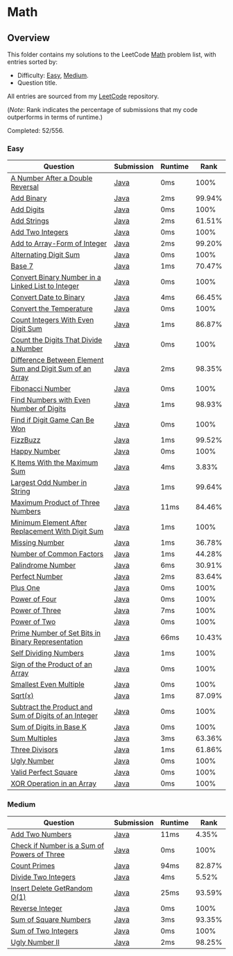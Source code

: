 # Math

## Overview
This folder contains my solutions to the LeetCode [Math](https://leetcode.com/problem-list/math/) problem list,
with entries sorted by:
- Difficulty: [Easy](#easy), [Medium](#medium).
- Question title.

All entries are sourced from my [LeetCode](https://github.com/shumarb/leetcode) repository.

(*Note*: Rank indicates the percentage of submissions that my code outperforms in terms of runtime.)

Completed: 52/556.

### Easy
| Question                                                                                                                                                       | Submission                                                                                                                  | Runtime | Rank   |
|----------------------------------------------------------------------------------------------------------------------------------------------------------------|-----------------------------------------------------------------------------------------------------------------------------|---------|--------|
| [A Number After a Double Reversal](https://leetcode.com/problems/a-number-after-a-double-reversal/description/)                                                | [Java](https://github.com/shumarb/leetcode/blob/main/submissions/java/ANumberAfterADoubleReversal.java)                     | 0ms     | 100%   |
| [Add Binary](https://leetcode.com/problems/add-binary/description/)                                                                                            | [Java](https://github.com/shumarb/leetcode/blob/main/submissions/java/AddBinary.java)                                       | 2ms     | 99.94% |
| [Add Digits](https://leetcode.com/problems/add-digits/description/)                                                                                            | [Java](https://github.com/shumarb/leetcode/blob/main/submissions/java/AddDigits.java)                                       | 0ms     | 100%   |
| [Add Strings](https://leetcode.com/problems/add-strings/description/)                                                                                          | [Java](https://github.com/shumarb/leetcode/blob/main/submissions/java/AddStrings.java)                                      | 2ms     | 61.51% |
| [Add Two Integers](https://leetcode.com/problems/add-two-integers/description/)                                                                                | [Java](https://github.com/shumarb/leetcode/blob/main/submissions/java/AddTwoIntegers.java)                                  | 0ms     | 100%   |
| [Add to Array-Form of Integer](https://leetcode.com/problems/add-to-array-form-of-integer/description/)                                                        | [Java](https://github.com/shumarb/leetcode/blob/main/submissions/java/AddToArrayFormOfInteger.java)                         | 2ms     | 99.20% |
| [Alternating Digit Sum](https://leetcode.com/problems/alternating-digit-sum/description/)                                                                      | [Java](https://github.com/shumarb/leetcode/blob/main/submissions/java/AlternatingDigitSum.java)                             | 0ms     | 100%   |
| [Base 7](https://leetcode.com/problems/base-7/description/)                                                                                                    | [Java](https://github.com/shumarb/leetcode/blob/main/submissions/java/Base7.java)                                           | 1ms     | 70.47% |
| [Convert Binary Number in a Linked List to Integer](https://leetcode.com/problems/convert-binary-number-in-a-linked-list-to-integer/description)               | [Java](https://github.com/shumarb/leetcode/blob/main/submissions/java/ConvertBinaryNumberInALinkedListToInteger.java)       | 0ms     | 100%   |
| [Convert Date to Binary](https://leetcode.com/problems/convert-date-to-binary/description)                                                                     | [Java](https://github.com/shumarb/leetcode/blob/main/submissions/java/ConvertDateToBinary.java)                             | 4ms     | 66.45% |
| [Convert the Temperature](https://leetcode.com/problems/convert-the-temperature/description)                                                                   | [Java](https://github.com/shumarb/leetcode/blob/main/submissions/java/ConvertTheTemperature.java)                           | 0ms     | 100%   |
| [Count Integers With Even Digit Sum](https://leetcode.com/problems/count-integers-with-even-digit-sum/description)                                             | [Java](https://github.com/shumarb/leetcode/blob/main/submissions/java/CountIntegersWithEvenDigitSum.java)                   | 1ms     | 86.87% |
| [Count the Digits That Divide a Number](https://leetcode.com/problems/count-the-digits-that-divide-a-number/description)                                       | [Java](https://github.com/shumarb/leetcode/blob/main/submissions/java/CountTheDigitsThatDivideANumber.java)                 | 0ms     | 100%   |
| [Difference Between Element Sum and Digit Sum of an Array](https://leetcode.com/problems/difference-between-element-sum-and-digit-sum-of-an-array/description) | [Java](https://github.com/shumarb/leetcode/blob/main/submissions/java/DifferenceBetweenElementSumAndDigitSumOfAnArray.java) | 2ms     | 98.35% |
| [Fibonacci Number](https://leetcode.com/problems/fibonacci-number/description/)                                                                                | [Java](https://github.com/shumarb/leetcode/blob/main/submissions/java/FibonacciNumber.java)                                 | 0ms     | 100%   |
| [Find Numbers with Even Number of Digits](https://leetcode.com/problems/find-numbers-with-even-number-of-digits/description)                                   | [Java](https://github.com/shumarb/leetcode/blob/main/submissions/java/FindNumbersWithEvenNumberOfDigits.java)               | 1ms     | 98.93% |
| [Find if Digit Game Can Be Won](https://leetcode.com/problems/find-if-digit-game-can-be-won/description/)                                                      | [Java](https://github.com/shumarb/leetcode/blob/main/submissions/java/FindIfDigitGameCanBeWon.java)                         | 0ms     | 100%   |
| [FizzBuzz](https://leetcode.com/problems/fizz-buzz/description/)                                                                                               | [Java](https://github.com/shumarb/leetcode/blob/main/submissions/java/FizzBuzz.java)                                        | 1ms     | 99.52% |
| [Happy Number](https://leetcode.com/problems/happy-number/description/)                                                                                        | [Java](https://github.com/shumarb/leetcode/blob/main/submissions/java/HappyNumber.java)                                     | 0ms     | 100%   |
| [K Items With the Maximum Sum](https://leetcode.com/problems/k-items-with-the-maximum-sum/description/)                                                        | [Java](https://github.com/shumarb/leetcode/blob/main/submissions/java/KItemsWithTheMaximumSum.java)                         | 4ms     | 3.83%  |
| [Largest Odd Number in String](https://leetcode.com/problems/largest-odd-number-in-string/description/)                                                        | [Java](https://github.com/shumarb/leetcode/blob/main/submissions/java/LongestPalindrome.java)                               | 1ms     | 99.64% |
| [Maximum Product of Three Numbers](https://leetcode.com/problems/maximum-product-of-three-numbers/description/)                                                | [Java](https://github.com/shumarb/leetcode/blob/main/submissions/java/MaximumProductOfThreeNumbers.java)                    | 11ms    | 84.46% |
| [Minimum Element After Replacement With Digit Sum](https://leetcode.com/problems/minimum-element-after-replacement-with-digit-sum/description/)                | [Java](https://github.com/shumarb/leetcode/blob/main/submissions/java/MinimumElementAfterReplacementWithDigitSum.java)      | 1ms     | 100%   |
| [Missing Number](https://leetcode.com/problems/missing-number/description/)                                                                                    | [Java](https://github.com/shumarb/leetcode/blob/main/submissions/java/MissingNumber.java)                                   | 1ms     | 36.78% |
| [Number of Common Factors](https://leetcode.com/problems/number-of-common-factors/description/)                                                                | [Java](https://github.com/shumarb/leetcode/blob/main/submissions/java/NumberOfCommonFactors.java)                           | 1ms     | 44.28% |
| [Palindrome Number](https://leetcode.com/problems/palindrome-number/description/)                                                                              | [Java](https://github.com/shumarb/leetcode/blob/main/submissions/java/PalindromeNumber.java)                                | 6ms     | 30.91% |
| [Perfect Number](https://leetcode.com/problems/perfect-number/description/)                                                                                    | [Java](https://github.com/shumarb/leetcode/blob/main/submissions/java/PerfectNumber.java)                                   | 2ms     | 83.64% |
| [Plus One](https://leetcode.com/problems/plus-one/description/)                                                                                                | [Java](https://github.com/shumarb/leetcode/blob/main/submissions/java/PlusOne.java)                                         | 0ms     | 100%   |
| [Power of Four](https://leetcode.com/problems/power-of-four/description/)                                                                                      | [Java](https://github.com/shumarb/leetcode/blob/main/submissions/java/PowerOfFour.java)                                     | 0ms     | 100%   |
| [Power of Three](https://leetcode.com/problems/power-of-three/description/)                                                                                    | [Java](https://github.com/shumarb/leetcode/blob/main/submissions/java/PowerOfThree.java)                                    | 7ms     | 100%   |
| [Power of Two](https://leetcode.com/problems/power-of-two/description/)                                                                                        | [Java](https://github.com/shumarb/leetcode/blob/main/submissions/java/PowerOfTwo.java)                                      | 0ms     | 100%   |
| [Prime Number of Set Bits in Binary Representation](https://leetcode.com/problems/prime-number-of-set-bits-in-binary-representation/description/)              | [Java](https://github.com/shumarb/leetcode/blob/main/submissions/java/PrimeNumberOfSetBitsInBinaryRepresentation.java)      | 66ms    | 10.43% |
| [Self Dividing Numbers](https://leetcode.com/problems/self-dividing-numbers/description/)                                                                      | [Java](https://github.com/shumarb/leetcode/blob/main/submissions/java/SelfDividingNumbers.java)                             | 1ms     | 100%   |
| [Sign of the Product of an Array](https://leetcode.com/problems/sign-of-the-product-of-an-array/description/)                                                  | [Java](https://github.com/shumarb/leetcode/blob/main/submissions/java/SignOfTheProductOfAnArray.java)                       | 0ms     | 100%   |
| [Smallest Even Multiple](https://leetcode.com/problems/smallest-even-multiple/description/)                                                                    | [Java](https://github.com/shumarb/leetcode/blob/main/submissions/java/SmallestEvenMultiple.java)                            | 0ms     | 100%   |
| [Sqrt(x)](https://leetcode.com/problems/sqrtx/description/)                                                                                                    | [Java](https://github.com/shumarb/leetcode/blob/main/submissions/java/SqrtX.java)                                           | 1ms     | 87.09% |
| [Subtract the Product and Sum of Digits of an Integer](https://leetcode.com/problems/subtract-the-product-and-sum-of-digits-of-an-integer/description/)        | [Java](https://github.com/shumarb/leetcode/blob/main/submissions/java/SubtractTheProductAndSumOfDigitsOfAnInteger.java)     | 0ms     | 100%   |
| [Sum of Digits in Base K](https://leetcode.com/problems/sum-of-digits-in-base-k/description/)                                                                  | [Java](https://github.com/shumarb/leetcode/blob/main/submissions/java/SumOfDigitsInBaseK.java)                              | 0ms     | 100%   |
| [Sum Multiples](https://leetcode.com/problems/sum-multiples/description/)                                                                                      | [Java](https://github.com/shumarb/leetcode/blob/main/submissions/java/SumMultiples.java)                                    | 3ms     | 63.36% |
| [Three Divisors](https://leetcode.com/problems/three-divisors/description/)                                                                                    | [Java](https://github.com/shumarb/leetcode/blob/main/submissions/java/ThreeDivisors.java)                                   | 1ms     | 61.86% |
| [Ugly Number](https://leetcode.com/problems/ugly-number/description/)                                                                                          | [Java](https://github.com/shumarb/leetcode/blob/main/submissions/java/UglyNumber.java)                                      | 0ms     | 100%   |
| [Valid Perfect Square](https://leetcode.com/problems/valid-perfect-square/description/)                                                                        | [Java](https://github.com/shumarb/leetcode/blob/main/submissions/java/ValidPerfectSquare.java)                              | 0ms     | 100%   |
| [XOR Operation in an Array](https://leetcode.com/problems/xor-operation-in-an-array/description/)                                                              | [Java](https://github.com/shumarb/leetcode/blob/main/submissions/java/XorOperationInAnArray.java)                           | 0ms     | 100%   |

### Medium
| Question                                                                                                                              | Submission                                                                                                       | Runtime | Rank   |
|---------------------------------------------------------------------------------------------------------------------------------------|------------------------------------------------------------------------------------------------------------------|---------|--------|
| [Add Two Numbers](https://leetcode.com/problems/add-two-numbers/description/)                                                         | [Java](https://github.com/shumarb/leetcode/blob/main/submissions/java/AddTwoNumbers.java)                        | 11ms    | 4.35%  |
| [Check if Number is a Sum of Powers of Three](https://leetcode.com/problems/check-if-number-is-a-sum-of-powers-of-three/description/) | [Java](https://github.com/shumarb/leetcode/blob/main/submissions/java/CheckIfNumberIsASumOfPowersOfThree.java)   | 0ms     | 100%   |
| [Count Primes](https://leetcode.com/problems/count-primes/description/)                                                               | [Java](https://github.com/shumarb/leetcode/blob/main/submissions/java/CountPrimes.java)                          | 94ms    | 82.87% |
| [Divide Two Integers](https://leetcode.com/problems/divide-two-integers/description/)                                                 | [Java](https://github.com/shumarb/leetcode/blob/main/submissions/java/DivideTwoIntegers.java)                    | 4ms     | 5.52%  |
| [Insert Delete GetRandom O(1)](https://leetcode.com/problems/insert-delete-getrandom-o1/description/)                                 | [Java](https://github.com/shumarb/leetcode/blob/main/submissions/java/RandomizedSet.java)                        | 25ms    | 93.59% |
| [Reverse Integer](https://leetcode.com/problems/reverse-integer/description/)                                                         | [Java](https://github.com/shumarb/leetcode/blob/main/submissions/java/ReverseInteger.java)                       | 0ms     | 100%   |
| [Sum of Square Numbers](https://leetcode.com/problems/sum-of-square-numbers/description/)                                             | [Java](https://github.com/shumarb/leetcode/blob/main/submissions/java/SumOfSquareNumbers.java)                   | 3ms     | 93.35% |
| [Sum of Two Integers](https://leetcode.com/problems/sum-of-two-integers/description/)                                                 | [Java](https://github.com/shumarb/leetcode/blob/main/submissions/java/SumOfTwoIntegers.java)                     | 0ms     | 100%   |
| [Ugly Number II](https://leetcode.com/problems/ugly-number-ii/description/)                                                           | [Java](https://github.com/shumarb/leetcode/blob/main/submissions/java/UglyNumberTwo.java)                        | 2ms     | 98.25% | 
